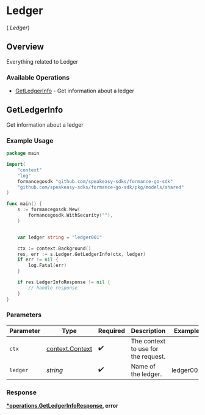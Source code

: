 # Ledger
(*.Ledger*)

## Overview

Everything related to Ledger

### Available Operations

* [GetLedgerInfo](#getledgerinfo) - Get information about a ledger

## GetLedgerInfo

Get information about a ledger

### Example Usage

```go
package main

import(
	"context"
	"log"
	formancegosdk "github.com/speakeasy-sdks/formance-go-sdk"
	"github.com/speakeasy-sdks/formance-go-sdk/pkg/models/shared"
)

func main() {
    s := formancegosdk.New(
        formancegosdk.WithSecurity(""),
    )


    var ledger string = "ledger001"

    ctx := context.Background()
    res, err := s.Ledger.GetLedgerInfo(ctx, ledger)
    if err != nil {
        log.Fatal(err)
    }

    if res.LedgerInfoResponse != nil {
        // handle response
    }
}
```

### Parameters

| Parameter                                             | Type                                                  | Required                                              | Description                                           | Example                                               |
| ----------------------------------------------------- | ----------------------------------------------------- | ----------------------------------------------------- | ----------------------------------------------------- | ----------------------------------------------------- |
| `ctx`                                                 | [context.Context](https://pkg.go.dev/context#Context) | :heavy_check_mark:                                    | The context to use for the request.                   |                                                       |
| `ledger`                                              | *string*                                              | :heavy_check_mark:                                    | Name of the ledger.                                   | ledger001                                             |


### Response

**[*operations.GetLedgerInfoResponse](../../models/operations/getledgerinforesponse.md), error**

